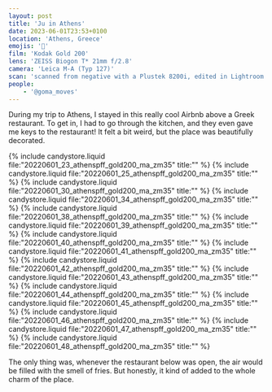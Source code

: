 ```yaml
---
layout: post
title: 'Ju in Athens'
date: 2023-06-01T23:53+0100
location: 'Athens, Greece'
emojis: '🔞'
film: 'Kodak Gold 200'
lens: 'ZEISS Biogon T* 21mm f/2.8'
camera: 'Leica M-A (Typ 127)'
scan: 'scanned from negative with a Plustek 8200i, edited in Lightroom'
people: 
    - '@goma_moves'
---
```



During my trip to Athens, I stayed in this really cool Airbnb above a Greek restaurant. To get in, I had to go through the kitchen, and they even gave me keys to the restaurant! It felt a bit weird, but the place was beautifully decorated.

{% include candystore.liquid file:"20220601_23_athenspff_gold200_ma_zm35" title:"" %}
{% include candystore.liquid file:"20220601_25_athenspff_gold200_ma_zm35" title:"" %}
{% include candystore.liquid file:"20220601_30_athenspff_gold200_ma_zm35" title:"" %}
{% include candystore.liquid file:"20220601_34_athenspff_gold200_ma_zm35" title:"" %}
{% include candystore.liquid file:"20220601_38_athenspff_gold200_ma_zm35" title:"" %}
{% include candystore.liquid file:"20220601_39_athenspff_gold200_ma_zm35" title:"" %}
{% include candystore.liquid file:"20220601_40_athenspff_gold200_ma_zm35" title:"" %}
{% include candystore.liquid file:"20220601_41_athenspff_gold200_ma_zm35" title:"" %}
{% include candystore.liquid file:"20220601_42_athenspff_gold200_ma_zm35" title:"" %}
{% include candystore.liquid file:"20220601_43_athenspff_gold200_ma_zm35" title:"" %}
{% include candystore.liquid file:"20220601_44_athenspff_gold200_ma_zm35" title:"" %}
{% include candystore.liquid file:"20220601_45_athenspff_gold200_ma_zm35" title:"" %}
{% include candystore.liquid file:"20220601_46_athenspff_gold200_ma_zm35" title:"" %}
{% include candystore.liquid file:"20220601_47_athenspff_gold200_ma_zm35" title:"" %}
{% include candystore.liquid file:"20220601_48_athenspff_gold200_ma_zm35" title:"" %}

The only thing was, whenever the restaurant below was open, the air would be filled with the smell of fries. But honestly, it kind of added to the whole charm of the place.